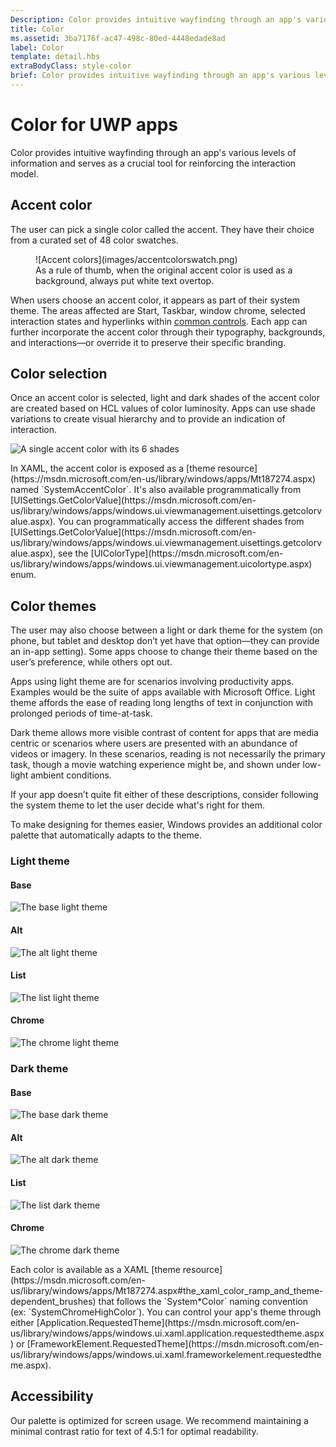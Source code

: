 ```yaml
---
Description: Color provides intuitive wayfinding through an app's various levels of information and serves as a crucial tool for reinforcing the interaction model.
title: Color
ms.assetid: 3ba7176f-ac47-498c-80ed-4448edade8ad
label: Color
template: detail.hbs
extraBodyClass: style-color
brief: Color provides intuitive wayfinding through an app's various levels of information and serves as a crucial tool for reinforcing the interaction model.<br /><br />In Windows, color is also personal. Users can choose a color and a light or dark theme to be reflected throughout their experience.
---
```


# Color for UWP apps
Color provides intuitive wayfinding through an app's various levels of information and serves as a crucial tool for reinforcing the interaction model.

## Accent color

The user can pick a single color called the accent. They have their choice from a curated set of 48 color swatches.


<!-- Alternate version for the dev center. Need to add hex values. -->
<figure>
![Accent colors](images/accentcolorswatch.png)
<figcaption>As a rule of thumb, when the original accent color is used as a background, always put white text overtop.</figcaption>
</figure>

When users choose an accent color, it appears as part of their system theme. The areas affected are Start, Taskbar, window chrome, selected interaction states and hyperlinks within [common controls](https://dev.windows.com/design/controls-patterns). Each app can further incorporate the accent color through their typography, backgrounds, and interactions—or override it to preserve their specific branding.

## Color selection

Once an accent color is selected, light and dark shades of the accent color are created based on HCL values of color luminosity. Apps can use shade variations to create visual hierarchy and to provide an indication of interaction.

![A single accent color with its 6 shades](images/shades.png)

<aside class="aside-dev">
    <div class="aside-dev-title">
    </div>
    <div class="aside-dev-content">
            In XAML, the accent color is exposed as a [theme resource](https://msdn.microsoft.com/en-us/library/windows/apps/Mt187274.aspx) named `SystemAccentColor`. It's also available programmatically from [UISettings.GetColorValue](https://msdn.microsoft.com/en-us/library/windows/apps/windows.ui.viewmanagement.uisettings.getcolorvalue.aspx). You can programmatically access the different shades from [UISettings.GetColorValue](https://msdn.microsoft.com/en-us/library/windows/apps/windows.ui.viewmanagement.uisettings.getcolorvalue.aspx), see the [UIColorType](https://msdn.microsoft.com/en-us/library/windows/apps/windows.ui.viewmanagement.uicolortype.aspx) enum.
    </div>
</aside>

## Color themes

The user may also choose between a light or dark theme for the system (on phone, but tablet and desktop don’t yet have that option—they can provide an in-app setting). Some apps choose to change their theme based on the user’s preference, while others opt out.

Apps using light theme are for scenarios involving productivity apps. Examples would be the suite of apps available with Microsoft Office. Light theme affords the ease of reading long lengths of text in conjunction with prolonged periods of time-at-task.

Dark theme allows more visible contrast of content for apps that are media centric or scenarios where users are presented with an abundance of videos or imagery. In these scenarios, reading is not necessarily the primary task, though a movie watching experience might be, and shown under low-light ambient conditions.

If your app doesn’t quite fit either of these descriptions, consider following the system theme to let the user decide what's right for them.

To make designing for themes easier, Windows provides an additional color palette that automatically adapts to the theme.


<!-- OP version -->
### Light theme
#### Base
![The base light theme](images/themes-light-base.png)
#### Alt
![The alt light theme](images/themes-light-alt.png)
#### List
![The list light theme](images/themes-light-list.png)
#### Chrome
![The chrome light theme](images/themes-light-chrome.png)
### Dark theme
#### Base
![The base dark theme](images/themes-dark-base.png)
#### Alt
![The alt dark theme](images/themes-dark-alt.png)
#### List
![The list dark theme](images/themes-dark-list.png)
#### Chrome
![The chrome dark theme](images/themes-dark-chrome.png)


<aside class="aside-dev">
    <div class="aside-dev-title">
    </div>
    <div class="aside-dev-content">
            Each color is available as a XAML [theme resource](https://msdn.microsoft.com/en-us/library/windows/apps/Mt187274.aspx#the_xaml_color_ramp_and_theme-dependent_brushes) that follows the `System*Color` naming convention (ex: `SystemChromeHighColor`). You can control your app's theme through either [Application.RequestedTheme](https://msdn.microsoft.com/en-us/library/windows/apps/windows.ui.xaml.application.requestedtheme.aspx) or [FrameworkElement.RequestedTheme](https://msdn.microsoft.com/en-us/library/windows/apps/windows.ui.xaml.frameworkelement.requestedtheme.aspx).
    </div>
</aside>

## Accessibility

Our palette is optimized for screen usage. We recommend maintaining a minimal contrast ratio for text of 4.5:1 for optimal readability.


<!--HONumber=Mar16_HO5-->


